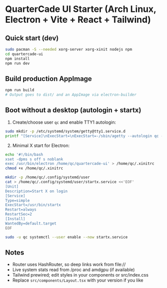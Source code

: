 # QuarterCade UI Starter (Arch Linux, Electron + Vite + React + Tailwind)

## Quick start (dev)
```bash
sudo pacman -S --needed xorg-server xorg-xinit nodejs npm
cd quartercade-ui
npm install
npm run dev
```

## Build production AppImage
```bash
npm run build
# Output goes to dist/ and an AppImage via electron-builder
```

## Boot without a desktop (autologin + startx)
1. Create/choose user `qc` and enable TTY1 autologin:
```bash
sudo mkdir -p /etc/systemd/system/getty@tty1.service.d
printf "[Service]\nExecStart=\nExecStart=-/sbin/agetty --autologin qc --noclear %I 38400 linux\n" |         sudo tee /etc/systemd/system/getty@tty1.service.d/override.conf
```
2. Minimal X start for Electron:
```bash
echo '#!/bin/bash
xset -dpms s off s noblank
exec /usr/bin/electron /home/qc/quartercade-ui' > /home/qc/.xinitrc
chmod +x /home/qc/.xinitrc

mkdir -p /home/qc/.config/systemd/user
cat > /home/qc/.config/systemd/user/startx.service <<'EOF'
[Unit]
Description=Start X on login
[Service]
Type=simple
ExecStart=/usr/bin/startx
Restart=always
RestartSec=2
[Install]
WantedBy=default.target
EOF

sudo -u qc systemctl --user enable --now startx.service
```

## Notes
- Router uses HashRouter, so deep links work from file://
- Live system stats read from /proc and amdgpu (if available)
- Tailwind prewired; edit styles in your components or src/index.css
- Replace `src/components/Layout.tsx` with your version if you like